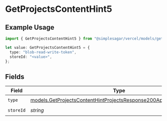 # GetProjectsContentHint5

## Example Usage

```typescript
import { GetProjectsContentHint5 } from "@simplesagar/vercel/models/getprojectsop.js";

let value: GetProjectsContentHint5 = {
  type: "blob-read-write-token",
  storeId: "<value>",
};
```

## Fields

| Field                                                                                                                                            | Type                                                                                                                                             | Required                                                                                                                                         | Description                                                                                                                                      |
| ------------------------------------------------------------------------------------------------------------------------------------------------ | ------------------------------------------------------------------------------------------------------------------------------------------------ | ------------------------------------------------------------------------------------------------------------------------------------------------ | ------------------------------------------------------------------------------------------------------------------------------------------------ |
| `type`                                                                                                                                           | [models.GetProjectsContentHintProjectsResponse200ApplicationJSONType](../models/getprojectscontenthintprojectsresponse200applicationjsontype.md) | :heavy_check_mark:                                                                                                                               | N/A                                                                                                                                              |
| `storeId`                                                                                                                                        | *string*                                                                                                                                         | :heavy_check_mark:                                                                                                                               | N/A                                                                                                                                              |